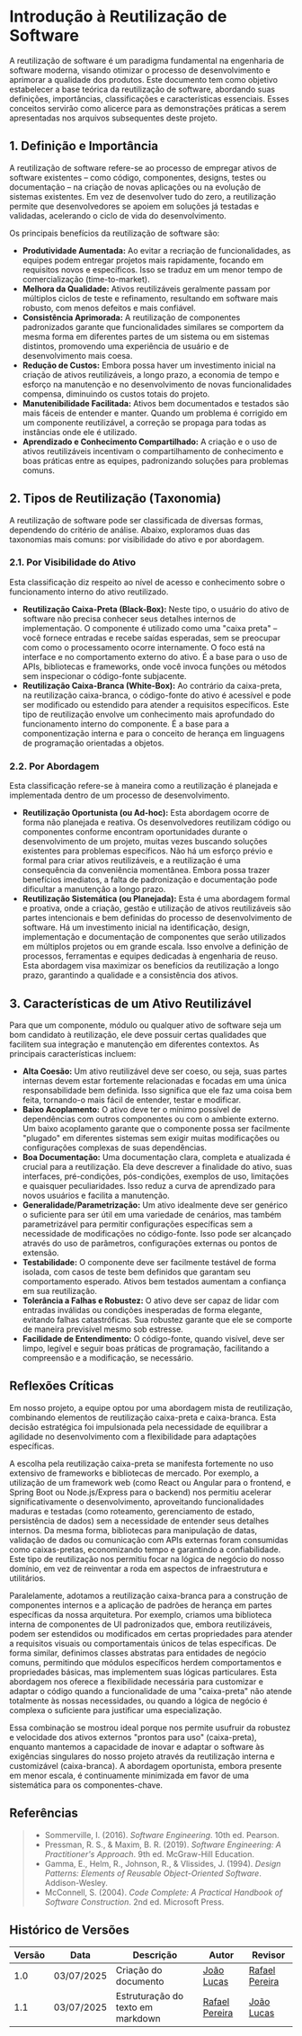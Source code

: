 # Introdução à Reutilização de Software

A reutilização de software é um paradigma fundamental na engenharia de software moderna, visando otimizar o processo de desenvolvimento e aprimorar a qualidade dos produtos. Este documento tem como objetivo estabelecer a base teórica da reutilização de software, abordando suas definições, importâncias, classificações e características essenciais. Esses conceitos servirão como alicerce para as demonstrações práticas a serem apresentadas nos arquivos subsequentes deste projeto.

## 1. Definição e Importância

A reutilização de software refere-se ao processo de empregar ativos de software existentes – como código, componentes, designs, testes ou documentação – na criação de novas aplicações ou na evolução de sistemas existentes. Em vez de desenvolver tudo do zero, a reutilização permite que desenvolvedores se apoiem em soluções já testadas e validadas, acelerando o ciclo de vida do desenvolvimento.

Os principais benefícios da reutilização de software são:

- **Produtividade Aumentada:** Ao evitar a recriação de funcionalidades, as equipes podem entregar projetos mais rapidamente, focando em requisitos novos e específicos. Isso se traduz em um menor tempo de comercialização (time-to-market).
- **Melhora da Qualidade:** Ativos reutilizáveis geralmente passam por múltiplos ciclos de teste e refinamento, resultando em software mais robusto, com menos defeitos e mais confiável.
- **Consistência Aprimorada:** A reutilização de componentes padronizados garante que funcionalidades similares se comportem da mesma forma em diferentes partes de um sistema ou em sistemas distintos, promovendo uma experiência de usuário e de desenvolvimento mais coesa.
- **Redução de Custos:** Embora possa haver um investimento inicial na criação de ativos reutilizáveis, a longo prazo, a economia de tempo e esforço na manutenção e no desenvolvimento de novas funcionalidades compensa, diminuindo os custos totais do projeto.
- **Manutenibilidade Facilitada:** Ativos bem documentados e testados são mais fáceis de entender e manter. Quando um problema é corrigido em um componente reutilizável, a correção se propaga para todas as instâncias onde ele é utilizado.
- **Aprendizado e Conhecimento Compartilhado:** A criação e o uso de ativos reutilizáveis incentivam o compartilhamento de conhecimento e boas práticas entre as equipes, padronizando soluções para problemas comuns.

## 2. Tipos de Reutilização (Taxonomia)

A reutilização de software pode ser classificada de diversas formas, dependendo do critério de análise. Abaixo, exploramos duas das taxonomias mais comuns: por visibilidade do ativo e por abordagem.

### 2.1. Por Visibilidade do Ativo

Esta classificação diz respeito ao nível de acesso e conhecimento sobre o funcionamento interno do ativo reutilizado.

- **Reutilização Caixa-Preta (Black-Box):** Neste tipo, o usuário do ativo de software não precisa conhecer seus detalhes internos de implementação. O componente é utilizado como uma "caixa preta" – você fornece entradas e recebe saídas esperadas, sem se preocupar com como o processamento ocorre internamente. O foco está na interface e no comportamento externo do ativo. É a base para o uso de APIs, bibliotecas e frameworks, onde você invoca funções ou métodos sem inspecionar o código-fonte subjacente.
- **Reutilização Caixa-Branca (White-Box):** Ao contrário da caixa-preta, na reutilização caixa-branca, o código-fonte do ativo é acessível e pode ser modificado ou estendido para atender a requisitos específicos. Este tipo de reutilização envolve um conhecimento mais aprofundado do funcionamento interno do componente. É a base para a componentização interna e para o conceito de herança em linguagens de programação orientadas a objetos.

### 2.2. Por Abordagem

Esta classificação refere-se à maneira como a reutilização é planejada e implementada dentro de um processo de desenvolvimento.

- **Reutilização Oportunista (ou Ad-hoc):** Esta abordagem ocorre de forma não planejada e reativa. Os desenvolvedores reutilizam código ou componentes conforme encontram oportunidades durante o desenvolvimento de um projeto, muitas vezes buscando soluções existentes para problemas específicos. Não há um esforço prévio e formal para criar ativos reutilizáveis, e a reutilização é uma consequência da conveniência momentânea. Embora possa trazer benefícios imediatos, a falta de padronização e documentação pode dificultar a manutenção a longo prazo.
- **Reutilização Sistemática (ou Planejada):** Esta é uma abordagem formal e proativa, onde a criação, gestão e utilização de ativos reutilizáveis são partes intencionais e bem definidas do processo de desenvolvimento de software. Há um investimento inicial na identificação, design, implementação e documentação de componentes que serão utilizados em múltiplos projetos ou em grande escala. Isso envolve a definição de processos, ferramentas e equipes dedicadas à engenharia de reuso. Esta abordagem visa maximizar os benefícios da reutilização a longo prazo, garantindo a qualidade e a consistência dos ativos.

## 3. Características de um Ativo Reutilizável

Para que um componente, módulo ou qualquer ativo de software seja um bom candidato à reutilização, ele deve possuir certas qualidades que facilitem sua integração e manutenção em diferentes contextos. As principais características incluem:

- **Alta Coesão:** Um ativo reutilizável deve ser coeso, ou seja, suas partes internas devem estar fortemente relacionadas e focadas em uma única responsabilidade bem definida. Isso significa que ele faz uma coisa bem feita, tornando-o mais fácil de entender, testar e modificar.
- **Baixo Acoplamento:** O ativo deve ter o mínimo possível de dependências com outros componentes ou com o ambiente externo. Um baixo acoplamento garante que o componente possa ser facilmente "plugado" em diferentes sistemas sem exigir muitas modificações ou configurações complexas de suas dependências.
- **Boa Documentação:** Uma documentação clara, completa e atualizada é crucial para a reutilização. Ela deve descrever a finalidade do ativo, suas interfaces, pré-condições, pós-condições, exemplos de uso, limitações e quaisquer peculiaridades. Isso reduz a curva de aprendizado para novos usuários e facilita a manutenção.
- **Generalidade/Parametrização:** Um ativo idealmente deve ser genérico o suficiente para ser útil em uma variedade de cenários, mas também parametrizável para permitir configurações específicas sem a necessidade de modificações no código-fonte. Isso pode ser alcançado através do uso de parâmetros, configurações externas ou pontos de extensão.
- **Testabilidade:** O componente deve ser facilmente testável de forma isolada, com casos de teste bem definidos que garantam seu comportamento esperado. Ativos bem testados aumentam a confiança em sua reutilização.
- **Tolerância a Falhas e Robustez:** O ativo deve ser capaz de lidar com entradas inválidas ou condições inesperadas de forma elegante, evitando falhas catastróficas. Sua robustez garante que ele se comporte de maneira previsível mesmo sob estresse.
- **Facilidade de Entendimento:** O código-fonte, quando visível, deve ser limpo, legível e seguir boas práticas de programação, facilitando a compreensão e a modificação, se necessário.

## Reflexões Críticas

Em nosso projeto, a equipe optou por uma abordagem mista de reutilização, combinando elementos de reutilização caixa-preta e caixa-branca. Esta decisão estratégica foi impulsionada pela necessidade de equilibrar a agilidade no desenvolvimento com a flexibilidade para adaptações específicas.

A escolha pela reutilização caixa-preta se manifesta fortemente no uso extensivo de frameworks e bibliotecas de mercado. Por exemplo, a utilização de um framework web (como React ou Angular para o frontend, e Spring Boot ou Node.js/Express para o backend) nos permitiu acelerar significativamente o desenvolvimento, aproveitando funcionalidades maduras e testadas (como roteamento, gerenciamento de estado, persistência de dados) sem a necessidade de entender seus detalhes internos. Da mesma forma, bibliotecas para manipulação de datas, validação de dados ou comunicação com APIs externas foram consumidas como caixas-pretas, economizando tempo e garantindo a confiabilidade. Este tipo de reutilização nos permitiu focar na lógica de negócio do nosso domínio, em vez de reinventar a roda em aspectos de infraestrutura e utilitários.

Paralelamente, adotamos a reutilização caixa-branca para a construção de componentes internos e a aplicação de padrões de herança em partes específicas da nossa arquitetura. Por exemplo, criamos uma biblioteca interna de componentes de UI padronizados que, embora reutilizáveis, podem ser estendidos ou modificados em certas propriedades para atender a requisitos visuais ou comportamentais únicos de telas específicas. De forma similar, definimos classes abstratas para entidades de negócio comuns, permitindo que módulos específicos herdem comportamentos e propriedades básicas, mas implementem suas lógicas particulares. Esta abordagem nos oferece a flexibilidade necessária para customizar e adaptar o código quando a funcionalidade de uma "caixa-preta" não atende totalmente às nossas necessidades, ou quando a lógica de negócio é complexa o suficiente para justificar uma especialização.

Essa combinação se mostrou ideal porque nos permite usufruir da robustez e velocidade dos ativos externos "prontos para uso" (caixa-preta), enquanto mantemos a capacidade de inovar e adaptar o software às exigências singulares do nosso projeto através da reutilização interna e customizável (caixa-branca). A abordagem oportunista, embora presente em menor escala, é continuamente minimizada em favor de uma sistemática para os componentes-chave.

## Referências

> - Sommerville, I. (2016). *Software Engineering*. 10th ed. Pearson.
> - Pressman, R. S., & Maxim, B. R. (2019). *Software Engineering: A Practitioner's Approach*. 9th ed. McGraw-Hill Education.
> - Gamma, E., Helm, R., Johnson, R., & Vlissides, J. (1994). *Design Patterns: Elements of Reusable Object-Oriented Software*. Addison-Wesley.
> - McConnell, S. (2004). *Code Complete: A Practical Handbook of Software Construction*. 2nd ed. Microsoft Press.

## Histórico de Versões

| Versão | Data       | Descrição              | Autor                                                                 | Revisor                                   |
|--------|------------|------------------------|-----------------------------------------------------------------------|-------------------------------------------|
| 1.0    | 03/07/2025 | Criação do documento   | [João Lucas](https://github.com/jlucasiqueira)                       | [Rafael Pereira](https://github.com/rafgpereira) |
| 1.1    | 03/07/2025 | Estruturação do texto em markdown   |[Rafael Pereira](https://github.com/rafgpereira) |[João Lucas](https://github.com/jlucasiqueira)                       |